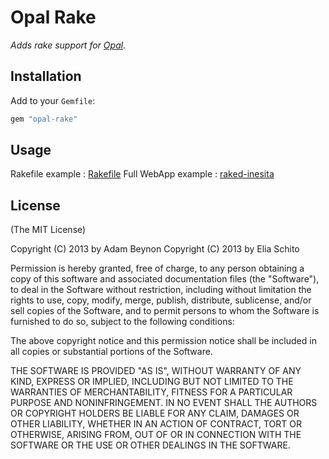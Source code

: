 # Opal Rake

_Adds rake support for [Opal](http://opalrb.com)._

## Installation

Add to your `Gemfile`:

```ruby
gem "opal-rake"
```

## Usage

Rakefile example : [Rakefile](https://github.com/jugcoding/raked-inesita/blob/master/Rakefile)
Full WebApp example : [raked-inesita](https://github.com/jugcoding/raked-inesita)


## License

(The MIT License)

Copyright (C) 2013 by Adam Beynon
Copyright (C) 2013 by Elia Schito

Permission is hereby granted, free of charge, to any person obtaining a copy
of this software and associated documentation files (the "Software"), to deal
in the Software without restriction, including without limitation the rights
to use, copy, modify, merge, publish, distribute, sublicense, and/or sell
copies of the Software, and to permit persons to whom the Software is
furnished to do so, subject to the following conditions:

The above copyright notice and this permission notice shall be included in
all copies or substantial portions of the Software.

THE SOFTWARE IS PROVIDED "AS IS", WITHOUT WARRANTY OF ANY KIND, EXPRESS OR
IMPLIED, INCLUDING BUT NOT LIMITED TO THE WARRANTIES OF MERCHANTABILITY,
FITNESS FOR A PARTICULAR PURPOSE AND NONINFRINGEMENT. IN NO EVENT SHALL THE
AUTHORS OR COPYRIGHT HOLDERS BE LIABLE FOR ANY CLAIM, DAMAGES OR OTHER
LIABILITY, WHETHER IN AN ACTION OF CONTRACT, TORT OR OTHERWISE, ARISING FROM,
OUT OF OR IN CONNECTION WITH THE SOFTWARE OR THE USE OR OTHER DEALINGS IN
THE SOFTWARE.

